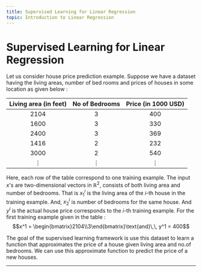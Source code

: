 ```yaml
---
title: Supervised Learning for Linear Regression
topic: Introduction to Linear Regression
---
```


# Supervised Learning for Linear Regression

Let us consider house price prediction example. Suppose we have a dataset having the living areas, number of bed rooms and prices of houses in some location as given below :


| Living area (in feet) | No of Bedrooms | Price (in 1000 USD) |
| :---: | :---: | :---: |
| 2104 | 3 | 400 |
| 1600 | 3 | 330 |
| 2400 | 3 | 369 |
| 1416 | 2 | 232 |
| 3000 | 2 | 540 |
| $\vdots$ | $\vdots$ | $\vdots$ |

Here, each row of the table correspond to one training example. The input  $x$'s are two-dimensional vectors in $\mathbb{R}^2$, consists of both living area and number of bedrooms. That is $x_{1}^{i}$ is the living area of the $i$-th house in the training example. And, $x_{2}^{i}$ is number of bedrooms for the same house. And $y^i$ is the actual house price corresponds to the $i$-th training example. For the first training example given in the table : $$x^1 = \begin{bmatrix}2104\\3\end{bmatrix}\text{and}\,\, y^1 = 400$$

The goal of the supervised learning framework is use this dataset to learn a function that approximates the price of a house given living area and no.of bedrooms. We can use this approximate function to predict the price of a new houses.

---
